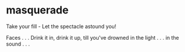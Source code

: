 # masquerade
Take your fill - Let the spectacle astound you!


Faces . . .
Drink it in, drink it up,
till you've drowned
in the light . . .
in the sound . . .
